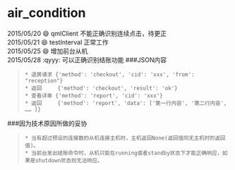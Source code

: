 # air_condition  
2015/05/20 :smile: qmlClient 不能正确识别连续点击，待更正  
2015/05/21 :smile: testInterval 正常工作   
2015/05/25 :smile: 增加前台从机  
2015/05/28 :qyyy: 可以正确识别结账功能
###JSON内容
>     * 退房请求 {'method': 'checkout', 'cid': 'xxx', 'from': "reception"}  
>     * 返回     {'method': 'checkout', 'result': 'ok'}
>     * 查看详单 {'method': 'report', 'cid': 'xxx'}  
>     * 返回     {'method': 'report', 'data': ['第一行内容', '第二行内容', …… ]}  

###因为技术原因所做的妥协
>     * 当有超过预设的连接数的从机连接主机时，主机返回None(返回值同无主机时的返回值)。
>     * 当前台发出结账命令时，从机只能在running或者standby状态下才能正确响应，如果是shutdown状态则无法响应。
